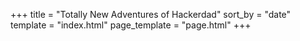 +++
title = "Totally New Adventures of Hackerdad"
sort_by = "date"
template = "index.html"
page_template = "page.html"
+++
